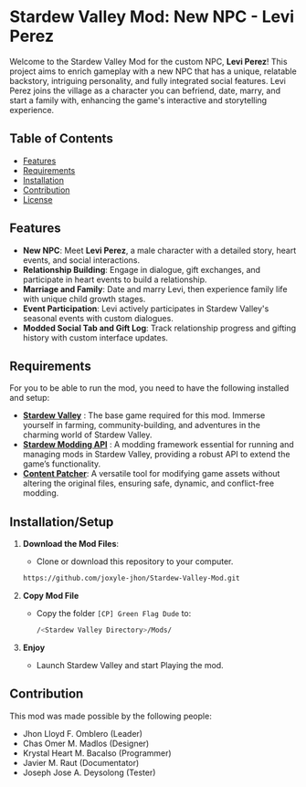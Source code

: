 # Stardew Valley Mod: New NPC - Levi Perez

Welcome to the Stardew Valley Mod for the custom NPC, **Levi Perez**! This project aims to enrich gameplay with a new NPC that has a unique, relatable backstory, intriguing personality, and fully integrated social features. Levi Perez joins the village as a character you can befriend, date, marry, and start a family with, enhancing the game's interactive and storytelling experience.

## Table of Contents

- [Features](#features)
- [Requirements](#requirements)
- [Installation](#installationsetup)
- [Contribution](#contribution)
- [License](#license)

## Features

- **New NPC**: Meet **Levi Perez**, a male character with a detailed story, heart events, and social interactions.
- **Relationship Building**: Engage in dialogue, gift exchanges, and participate in heart events to build a relationship.
- **Marriage and Family**: Date and marry Levi, then experience family life with unique child growth stages.
- **Event Participation**: Levi actively participates in Stardew Valley's seasonal events with custom dialogues.
- **Modded Social Tab and Gift Log**: Track relationship progress and gifting history with custom interface updates.

## Requirements
For you to be able to run the mod, you need to have the following installed and setup:
- [**Stardew Valley**](https://store.steampowered.com/app/413150/Stardew_Valley/) :  The base game required for this mod. Immerse yourself in farming, community-building, and adventures in the charming world of Stardew Valley.
- [**Stardew Modding API**](https://smapi.io/) : A modding framework essential for running and managing mods in Stardew Valley, providing a robust API to extend the game’s functionality.
- [**Content Patcher**](https://www.nexusmods.com/stardewvalley/mods/1915): A versatile tool for modifying game assets without altering the original files, ensuring safe, dynamic, and conflict-free modding.
  
## Installation/Setup
1. **Download the Mod Files**:
   - Clone or download this repository to your computer.

   ```bash
   https://github.com/joxyle-jhon/Stardew-Valley-Mod.git
2. **Copy Mod File**
   - Copy the folder ```[CP] Green Flag Dude``` to:
  
     ```bash
     /<Stardew Valley Directory>/Mods/
3. **Enjoy**
   - Launch Stardew Valley and start Playing the mod.

## Contribution
This mod was made possible by the following people:
  - Jhon Lloyd F. Omblero (Leader)
  - Chas Omer M. Madlos (Designer)
  - Krystal Heart M. Bacalso (Programmer)
  - Javier M. Raut (Documentator)
  - Joseph Jose A. Deysolong (Tester)
   
